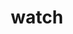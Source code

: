 ---
layout: travel&places
title: watch
emoji: watch
permalink: ⌚.html
image: assets/img/3moji/watch.png
---